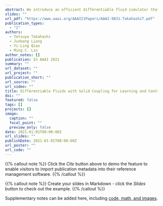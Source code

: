 ```yaml
---
abstract: We introduce an efficient differentiable fluid simulator that can be integrated with deep neural networks as a part of layers for learning dynamics and solving control problems. It offers the capability to handle one-way coupling of fluids with rigid objects using a variational principle that naturally enforces necessary boundary conditions at the fluid-solid interface with sub-grid details. This simulator utilizes the adjoint method to efficiently compute the gradient for multiple time steps of fluid simulation with user defined objective functions. We demonstrate the effectiveness of our method for solving inverse and control problems on fluids with one-way coupled solids. Our method outperforms the previous gradient computations, state-of-the-art derivative-free optimization, and model-free reinforcement learning techniques by at least one order of magnitude.
slides: ""
url_pdf: "https://www.aaai.org/AAAI21Papers/AAAI-9831.TakahashiT.pdf"
publication_types:
  - "1"
authors:
  - Tetsuya Takahashi 
  - Junbang Liang 
  - Yi-Ling Qiao 
  - Ming C. Lin
author_notes: []
publication: In AAAI 2021
summary: ""
url_dataset: ""
url_project: ""
publication_short: ""
url_source: ""
url_video: ""
title: Differentiable Fluids with Solid Coupling for Learning and Control
doi: ""
featured: false
tags: []
projects: []
image:
  caption: ""
  focal_point: ""
  preview_only: false
date: 2021-01-01T00:00:00Z
url_slides: ""
publishDate: 2021-01-01T00:00:00Z
url_poster: ""
url_code: ""
---
```


{{% callout note %}}
Click the *Cite* button above to demo the feature to enable visitors to import publication metadata into their reference management software.
{{% /callout %}}

{{% callout note %}}
Create your slides in Markdown - click the *Slides* button to check out the example.
{{% /callout %}}

Supplementary notes can be added here, including [code, math, and images](https://wowchemy.com/docs/writing-markdown-latex/).
